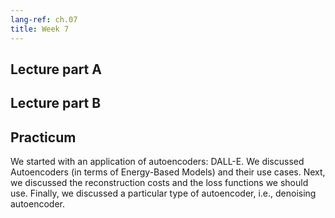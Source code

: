 ```yaml
---
lang-ref: ch.07
title: Week 7
---
```



## Lecture part A


## Lecture part B


## Practicum
We started with an application of autoencoders: DALL-E.  We discussed Autoencoders (in terms of Energy-Based Models) and their use cases. Next, we discussed the reconstruction costs and the loss functions we should use. Finally, we discussed a particular type of autoencoder, i.e., denoising autoencoder.
